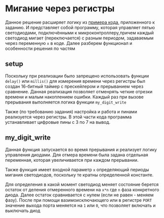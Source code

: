 # Мигание через регистры
Данное решение расширяет логику из [примера кода](https://bki.matecdn.ru/-/8c4300ea-226c-423b-8905-977050cda7e3/blink.ipynb), приложенного к заданию. 
И представляет собой программу, которая управляет пятью светодиодами, подключёнными к микроконтроллеру,причем
каждый светодиод мигает (переключается) с разным периодом, задаваемым через переменную `x` в коде.
Далее разберем функционал и особенности решения по частям

## setup 
Поскольку при реализации было запрещено использовать функции `delay()` или `millis()` для измерения времени через регистры был создан 
16-битный таймер с прескейлером и прерыванием через сравнение. Данная реализация позволяет отменрять четкие отрезки времени и малым накоплением ошибки.
Каждый раз при вызове прерывания выполняется логика функции `my_digit_write`

Также (по требованию задания) настройка и работа и пинами реализуется через регистры. В этой части кода программа устанавливает цифровые пины с 3
по 7 на вывод.

## my_digit_write
Данная функция запускается во время прерывания и реализует логику управления диодами. Для отмера времени была задана отдельная переменная,
которая увеличивается при каждом прерывании. 

Также функция имеет входной параметр `x` определяющий периоды мигания светодиодов, поскольку те кратны определенной константе.

Для определения в какой момент светодиод меняет состояние берется остаток от деления отмеренного времени на `x*n`
где `n` фаза конкретного диода. Далее остаток сравнивается с нулем (если не равен - меняем фазу).
После при помощи вазимоисключающего или в регистре `PORT` значение выхода порта меняется на 
`1` или `0`, что позволяет включать и выключать диод

